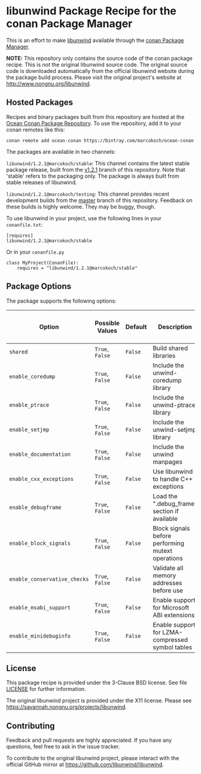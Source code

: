 # libunwind Package Recipe for the conan Package Manager

This is an effort to make [libunwind](http://www.nongnu.org/libunwind/)
available through the [conan Package Manager](https://conan.io/).

**NOTE:**
This repository only contains the source code of the conan package recipe.
This is *not* the original libunwind source code.
The original source code is downloaded automatically
from the official libunwind website
during the package build process.
Please visit the original project's website at <http://www.nongnu.org/libunwind>.


## Hosted Packages

Recipes and binary packages built from this repository are hosted at the
[Ocean Conan Package Repository](https://bintray.com/marcokoch/ocean-conan).
To use the repository, add it to your conan remotes like this:

    conan remote add ocean-conan https://bintray.com/marcokoch/ocean-conan

The packages are available in two channels:

`libunwind/1.2.1@marcokoch/stable`:
This channel contains the latest stable package release,
built from the
[v1.2.1](https://github.com/MarcoKoch/conan-libunwind/tree/v1.2.1)
branch of this repository.
Note that 'stable' refers to the packaging only. The package is always built
from stable releases of libunwind.

`libunwind/1.2.1@marcokoch/testing`:
This channel provides recent development builds from the
[master](https://github.com/MarcoKoch/conan-libunwind/tree/master)
branch of this repository.
Feedback on these builds is highly welcome.
They may be buggy, though.

To use libunwind in your project,
use the following lines in your `conanfile.txt`:

    [requires]
    libunwind/1.2.1@marcokoch/stable

Or in your `conanfile.py`

    class MyProject(ConanFile):
        requires = "libunwind/1.2.1@marcokoch/stable"


## Package Options

The package supports the following options:

| Option                       | Possible Values | Default | Description                                       | Equivalent libunwind configure script option |
|------------------------------|-----------------|---------|---------------------------------------------------|----------------------------------------------|
| `shared`                     | `True`, `False` | `False` | Build shared libraries                            | `--enable-shared`                            |
| `enable_coredump`            | `True`, `False` | `False` | Include the unwind-coredump library               | `--enable-coredump`                          |
| `enable_ptrace`              | `True`, `False` | `False` | Include the unwind-ptrace library                 | `--enable-ptrace`                            |
| `enable_setjmp`              | `True`, `False` | `False` | Include the unwind-setjmp library                 | `--enable-setjmp`                            |
| `enable_documentation`       | `True`, `False` | `False` | Include the unwind manpages                       | `--enable-documentation`                     |
| `enable_cxx_exceptions`      | `True`, `False` | `False` | Use libunwind to handle C++ exceptions            | `--enable-cxx-exceptions`                    |
| `enable_debugframe`          | `True`, `False` | `False` | Load the ".debug_frame" section if available      | `--enable-debugframe`                        |
| `enable_block_signals`       | `True`, `False` | `False` | Block signals before performing mutext operations | `--enable-block-signals`                     |
| `enable_conservative_checks` | `True`, `False` | `False` | Validate all memory addresses before use          | `--enable-conservative-checks`               |
| `enable_msabi_support`       | `True`, `False` | `False` | Enable support for Microsoft ABI extensions       | `--enable-msabi-support`                     |
| `enable_minidebuginfo`       | `True`, `False` | `False` | Enable support for LZMA-compressed symbol tables  | `--enable-minidebuginfo`                     |


## License

This package recipe is provided under the 3-Clause BSD license.
See file [LICENSE](LICENSE) for further information.

The original libunwind project is provided under the X11 license.
Please see <https://savannah.nongnu.org/projects/libunwind>.


## Contributing

Feedback and pull requests are highly appreciated.
If you have any questions, feel free to ask in the issue tracker.

To contribute to the original libunwind project,
please interact with the official GitHub mirror at <https://github.com/libunwind/libunwind>.
